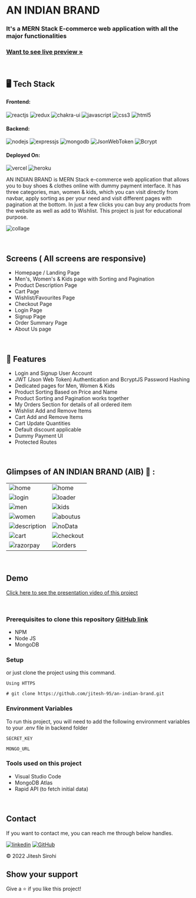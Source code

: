 <h1 >AN INDIAN BRAND</h1>

<h3 >It's a MERN Stack E-commerce web application with all the major functionalities</h3>

<h3><a href="https://anindianbrand.vercel.app/"><strong>Want to see live preview »</strong></a></h3>

<br />

<h2 >🖥️ Tech Stack</h2>


<h4 >Frontend:</h4>

<p >
  <img src="https://img.shields.io/badge/React-20232A?style=for-the-badge&logo=react&logoColor=61DAFB" alt="reactjs" />
  <img src="https://img.shields.io/badge/Redux-593D88?style=for-the-badge&logo=redux&logoColor=white" alt="redux" />
  <img src="https://img.shields.io/badge/Chakra%20UI-3bc7bd?style=for-the-badge&logo=chakraui&logoColor=white" alt="chakra-ui" />
  <img src="https://img.shields.io/badge/JavaScript-323330?style=for-the-badge&logo=javascript&logoColor=F7DF1E" alt="javascript" />
  <img src="https://img.shields.io/badge/CSS3-1572B6?style=for-the-badge&logo=css3&logoColor=white" alt="css3" />
  <img src="https://img.shields.io/badge/HTML5-E34F26?style=for-the-badge&logo=html5&logoColor=white" alt="html5" />
</p>


<h4 >Backend:</h4>

<p >
  <img src="https://img.shields.io/badge/Node.js-339933?style=for-the-badge&logo=nodedotjs&logoColor=white" alt="nodejs" />
  <img src="https://img.shields.io/badge/Express.js-000000?style=for-the-badge&logo=express&logoColor=white" alt="expressjs" />
  <img src="https://img.shields.io/badge/MongoDB-4EA94B?style=for-the-badge&logo=mongodb&logoColor=white" alt="mongodb" />
  <img src="https://img.shields.io/badge/JWT-000000?style=for-the-badge&logo=JSON%20web%20tokens&logoColor=white" alt="JsonWebToken" />
  <img src="https://img.shields.io/badge/Bcrypt-orange?style=for-the-badge&logo=bcrypt&logoColor=white" alt="Bcrypt" />
</p>

<h4>Deployed On:</h4>

<p>
  <img src="https://img.shields.io/badge/Vercel-000000?style=for-the-badge&logo=vercel&logoColor=white" alt="vercel" />
  <img src="https://img.shields.io/badge/Heroku-430098?style=for-the-badge&logo=heroku&logoColor=white" alt="heroku" />
</p>

<p>
AN INDIAN BRAND is MERN Stack e-commerce web application that allows you to buy shoes & clothes online with dummy payment interface. It has three categories, man, women & kids, which you can visit directly from navbar, apply sorting as per your need and visit different pages with pagination at the bottom. In just a few clicks you can buy any products from the website as well as add to Wishlist. This project is just for educational purpose.
</p>


![collage](https://user-images.githubusercontent.com/101583918/192601697-d8dd2e3d-3a26-4fcd-8052-50d8c900d09f.jpg)

<br />

## Screens ( All screens are responsive)
- Homepage / Landing Page
- Men's, Women's & Kids page with Sorting and Pagination
- Product Description Page
- Cart Page
- Wishlist/Favourites Page
- Checkout Page
- Login Page
- Signup Page
- Order Summary Page
- About Us page

<br />

## 🚀 Features
- Login and Signup User Account
- JWT (Json Web Token) Authentication and BcryptJS Password Hashing 
- Dedicated pages for Men, Women & Kids
- Product Sorting Based on Price and Name
- Product Sorting and Pagination works together 
- My Orders Section for details of all ordered item
- Wishlist Add and Remove Items
- Cart Add and Remove Items 
- Cart Update Quantities 
- Default discount applicable
- Dummy Payment UI
- Protected Routes

<br />

## Glimpses of AN INDIAN BRAND (AIB) 🙈 :


<table>
  <tr>
    <td><img src="https://user-images.githubusercontent.com/101583918/192603375-111b1b7a-4998-4bd0-a84d-595d98923d56.png" alt="home" /></td>
    <td><img src="https://user-images.githubusercontent.com/101583918/192603544-4755ca53-4c60-4ebf-9bef-406047d92b46.png" alt="home" /></td>
  </tr>
  <tr>
    <td><img src="https://user-images.githubusercontent.com/101583918/192603710-ca2a37e9-b06d-4c2f-830d-ef95a124320a.png" alt="login" /></td>
    <td><img src="https://user-images.githubusercontent.com/101583918/192603817-e40e2874-ec60-4e88-b81d-a147e18afbc9.png" alt="loader" /></td>
  </tr>
  <tr>
    <td><img src="https://user-images.githubusercontent.com/101583918/192603929-6a1d492e-dd99-4d54-8a2c-72ccbe587fe6.png" alt="men" /></td>
    <td><img src="https://user-images.githubusercontent.com/101583918/192604043-a0893b92-4a2a-41c8-8b5c-bc44c9104a3c.png" alt="kids" /></td>
  </tr>
  <tr>
    <td><img src="https://user-images.githubusercontent.com/101583918/192604193-22190133-e954-4a48-b3b1-a7b188d03f98.png" alt="women" /></td>
    <td><img src="https://user-images.githubusercontent.com/101583918/192604313-6e6592a0-20ba-4070-8b85-55bb94430f73.png" alt="aboutus" /></td>
  </tr>
  <tr>
    <td><img src="https://user-images.githubusercontent.com/101583918/192604434-d3b95e3e-34da-40b2-9740-1f4938a85b40.png" alt="description" /></td>
    <td><img src="https://user-images.githubusercontent.com/101583918/192604821-19a7c2c4-acc5-4aed-8f0d-80cc63844758.png" alt="noData" /></td>
  </tr>
  <tr>
    <td><img src="https://user-images.githubusercontent.com/101583918/192604759-401d2605-d2a7-47c8-8d53-d74b6ba86c53.png" alt="cart" /></td>
    <td><img src="https://user-images.githubusercontent.com/101583918/192604891-16f9dc8b-04d6-413b-8fe7-6c6b417602b8.png" alt="checkout" /></td>
  </tr>
  <tr>
    <td><img src="https://user-images.githubusercontent.com/101583918/192605202-1e334b3a-9c9d-4651-855e-3bd5787769f3.png" alt="razorpay" /></td>
    <td><img src="https://user-images.githubusercontent.com/101583918/192605012-23066826-28c8-44aa-922c-57b3b92318f5.png" alt="orders" /></td>
  </tr>
</table>

<br />


<h2>Demo</h2>

[Click here to see the presentation video of this project](https://www.linkedin.com/posts/jitesh-sirohi_anabrindianabrbrand-fullstackdeveloper-frontenddeveloper-activity-6980946936128241666-kQXA?utm_source=share&utm_medium=member_desktop)


<br />

### Prerequisites to clone this repository [GitHub link](https://github.com/jitesh-95/an-indian-brand)

- NPM
- Node JS
- MongoDB

### Setup

or just clone the project using this command.

```
Using HTTPS

# git clone https://github.com/jitesh-95/an-indian-brand.git
```

### Environment Variables

To run this project, you will need to add the following environment variables to your .env file in backend folder

`SECRET_KEY`

`MONGO_URL`

### Tools used on this project

- Visual Studio Code
- MongoDB Atlas
- Rapid API (to fetch initial data)

<br />

## Contact

If you want to contact me, you can reach me through below handles.

[![linkedin](https://img.shields.io/badge/Jitesh_Sirohi-0077B5?style=for-the-badge&logo=linkedin&logoColor=white)](https://www.linkedin.com/in/jitesh-sirohi)
[![GitHub](https://img.shields.io/badge/Jitesh_Sirohi-20232A?style=for-the-badge&logo=Github&logoColor=white)](https://github.com/jitesh-95)

© 2022 Jitesh Sirohi



## Show your support

Give a ⭐️ if you like this project!



